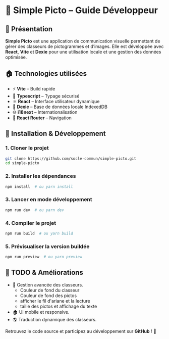 # 🧐 Simple Picto – Guide Développeur

## 🚀 Présentation

**Simple Picto** est une application de communication visuelle permettant de gérer des classeurs de pictogrammes et d’images. Elle est développée avec **React**, **Vite** et **Dexie** pour une utilisation locale et une gestion des données optimisée.

## 🏠 Technologies utilisées

- ⚡ **Vite** – Build rapide
- 🔵 **Typescript** – Typage sécurisé
- ⚛️ **React** – Interface utilisateur dynamique
- 💾 **Dexie** – Base de données locale IndexedDB
- 🌐 **i18next** – Internationalisation
- 🚯 **React Router** – Navigation

## 🛂 Installation & Développement

### 1. Cloner le projet

```sh
git clone https://github.com/socle-commun/simple-picto.git
cd simple-picto
```

### 2. Installer les dépendances

```sh
npm install  # ou yarn install
```

### 3. Lancer en mode développement

```sh
npm run dev  # ou yarn dev
```

### 4. Compiler le projet

```sh
npm run build  # ou yarn build
```

### 5. Prévisualiser la version buildée

```sh
npm run preview  # ou yarn preview
```

## 🔧 TODO & Améliorations

- 📂 Gestion avancée des classeurs.
  - Couleur de fond du classeur
  - Couleur de fond des pictos
  - afficher le fil d'ariane et la lecture
  - taille des pictos et affichage du texte
- 🏠 UI mobile et responsive.
- 🌎 Traduction dynamique des classeurs.

Retrouvez le code source et participez au développement sur **GitHub** ! 🚀

